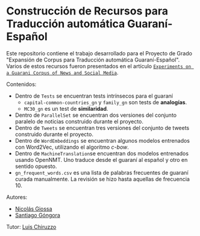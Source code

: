 # Construcción de Recursos para Traducción automática Guaraní-Español

Este repositorio contiene el trabajo desarrollado para el Proyecto de Grado "Expansión de Corpus para Traducción automática Guaraní-Español". Varios de estos recursos fueron presentados en el artículo [``Experiments on a Guarani Corpus of News and Social Media``](https://aclanthology.org/2021.americasnlp-1.16/).

Contenidos:
- Dentro de ``Tests`` se encuentran tests intrínsecos para el guaraní
    - ``capital-common-countries_gn`` y ``family_gn`` son tests de **analogías**.
    - ``MC30_gn`` es un test de **similaridad**.
- Dentro de ``ParallelSet`` se encuentran dos versiones del conjunto paralelo de noticias construido durante el proyecto.
- Dentro de ``Tweets`` se encuentran tres versiones del conjunto de tweets construido durante el proyecto.
- Dentro de ``WordEmbeddings`` se encuentran algunos modelos entrenados con Word2Vec, utilizando el algoritmo *c-bow*.
- Dentro de ``MachineTranslation``se encuentran dos modelos entrenados usando OpenNMT. Uno traduce desde el guaraní al español y otro en sentido opuesto.
- ``gn_frequent_words.csv`` es una lista de palabras frecuentes de guaraní curada manualmente. La revisión se hizo hasta aquellas de frecuencia 10.

Autores: 
- [Nicolás Giossa](https://github.com/giossa94)
- [Santiago Góngora](https://sites.google.com/view/sgongora/)

Tutor: [Luis Chiruzzo](https://scholar.google.com/citations?user=C7c4uCsAAAAJ)
